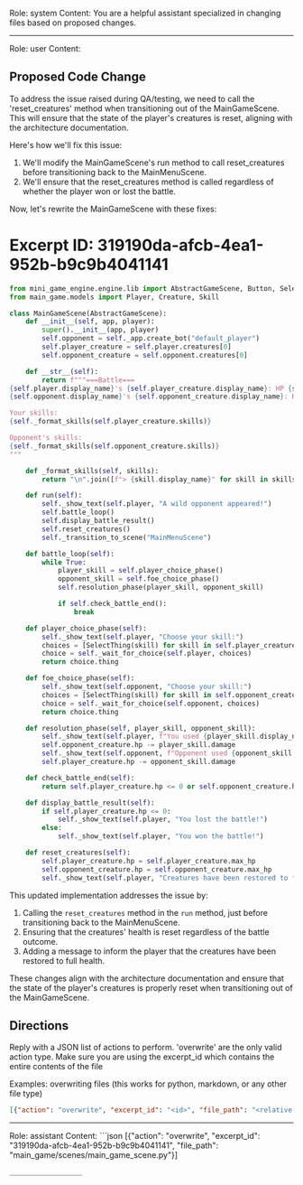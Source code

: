 Role: system
Content: You are a helpful assistant specialized in changing files based on proposed changes.
__________________
Role: user
Content: 
## Proposed Code Change
To address the issue raised during QA/testing, we need to call the 'reset_creatures' method when transitioning out of the MainGameScene. This will ensure that the state of the player's creatures is reset, aligning with the architecture documentation.

Here's how we'll fix this issue:

1. We'll modify the MainGameScene's run method to call reset_creatures before transitioning back to the MainMenuScene.
2. We'll ensure that the reset_creatures method is called regardless of whether the player won or lost the battle.

Now, let's rewrite the MainGameScene with these fixes:

# Excerpt ID: 319190da-afcb-4ea1-952b-b9c9b4041141
```python main_game/scenes/main_game_scene.py
from mini_game_engine.engine.lib import AbstractGameScene, Button, SelectThing
from main_game.models import Player, Creature, Skill

class MainGameScene(AbstractGameScene):
    def __init__(self, app, player):
        super().__init__(app, player)
        self.opponent = self._app.create_bot("default_player")
        self.player_creature = self.player.creatures[0]
        self.opponent_creature = self.opponent.creatures[0]

    def __str__(self):
        return f"""===Battle===
{self.player.display_name}'s {self.player_creature.display_name}: HP {self.player_creature.hp}/{self.player_creature.max_hp}
{self.opponent.display_name}'s {self.opponent_creature.display_name}: HP {self.opponent_creature.hp}/{self.opponent_creature.max_hp}

Your skills:
{self._format_skills(self.player_creature.skills)}

Opponent's skills:
{self._format_skills(self.opponent_creature.skills)}
"""

    def _format_skills(self, skills):
        return "\n".join([f"> {skill.display_name}" for skill in skills])

    def run(self):
        self._show_text(self.player, "A wild opponent appeared!")
        self.battle_loop()
        self.display_battle_result()
        self.reset_creatures()
        self._transition_to_scene("MainMenuScene")

    def battle_loop(self):
        while True:
            player_skill = self.player_choice_phase()
            opponent_skill = self.foe_choice_phase()
            self.resolution_phase(player_skill, opponent_skill)

            if self.check_battle_end():
                break

    def player_choice_phase(self):
        self._show_text(self.player, "Choose your skill:")
        choices = [SelectThing(skill) for skill in self.player_creature.skills]
        choice = self._wait_for_choice(self.player, choices)
        return choice.thing

    def foe_choice_phase(self):
        self._show_text(self.opponent, "Choose your skill:")
        choices = [SelectThing(skill) for skill in self.opponent_creature.skills]
        choice = self._wait_for_choice(self.opponent, choices)
        return choice.thing

    def resolution_phase(self, player_skill, opponent_skill):
        self._show_text(self.player, f"You used {player_skill.display_name}!")
        self.opponent_creature.hp -= player_skill.damage
        self._show_text(self.opponent, f"Opponent used {opponent_skill.display_name}!")
        self.player_creature.hp -= opponent_skill.damage

    def check_battle_end(self):
        return self.player_creature.hp <= 0 or self.opponent_creature.hp <= 0

    def display_battle_result(self):
        if self.player_creature.hp <= 0:
            self._show_text(self.player, "You lost the battle!")
        else:
            self._show_text(self.player, "You won the battle!")

    def reset_creatures(self):
        self.player_creature.hp = self.player_creature.max_hp
        self.opponent_creature.hp = self.opponent_creature.max_hp
        self._show_text(self.player, "Creatures have been restored to full health.")
```

This updated implementation addresses the issue by:

1. Calling the `reset_creatures` method in the `run` method, just before transitioning back to the MainMenuScene.
2. Ensuring that the creatures' health is reset regardless of the battle outcome.
3. Adding a message to inform the player that the creatures have been restored to full health.

These changes align with the architecture documentation and ensure that the state of the player's creatures is properly reset when transitioning out of the MainGameScene.

## Directions
Reply with a JSON list of actions to perform. 'overwrite' are the only valid action type. 
Make sure you are using the excerpt_id which contains the entire contents of the file

Examples:
overwriting files (this works for python, markdown, or any other file type)
```json output_example1
[{"action": "overwrite", "excerpt_id": "<id>", "file_path": "<relative file path>"}]
```

__________________
Role: assistant
Content: ```json
[{"action": "overwrite", "excerpt_id": "319190da-afcb-4ea1-952b-b9c9b4041141", "file_path": "main_game/scenes/main_game_scene.py"}]
```
__________________
